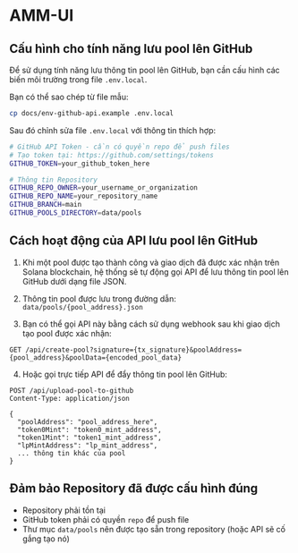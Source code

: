 # AMM-UI

## Cấu hình cho tính năng lưu pool lên GitHub

Để sử dụng tính năng lưu thông tin pool lên GitHub, bạn cần cấu hình các biến môi trường trong file `.env.local`.

Bạn có thể sao chép từ file mẫu:

```bash
cp docs/env-github-api.example .env.local
```

Sau đó chỉnh sửa file `.env.local` với thông tin thích hợp:

```bash
# GitHub API Token - cần có quyền repo để push files
# Tạo token tại: https://github.com/settings/tokens
GITHUB_TOKEN=your_github_token_here

# Thông tin Repository
GITHUB_REPO_OWNER=your_username_or_organization
GITHUB_REPO_NAME=your_repository_name
GITHUB_BRANCH=main
GITHUB_POOLS_DIRECTORY=data/pools
```

## Cách hoạt động của API lưu pool lên GitHub

1. Khi một pool được tạo thành công và giao dịch đã được xác nhận trên Solana blockchain, hệ thống sẽ tự động gọi API để lưu thông tin pool lên GitHub dưới dạng file JSON.

2. Thông tin pool được lưu trong đường dẫn: `data/pools/{pool_address}.json`

3. Bạn có thể gọi API này bằng cách sử dụng webhook sau khi giao dịch tạo pool được xác nhận:

```
GET /api/create-pool?signature={tx_signature}&poolAddress={pool_address}&poolData={encoded_pool_data}
```

4. Hoặc gọi trực tiếp API để đẩy thông tin pool lên GitHub:

```
POST /api/upload-pool-to-github
Content-Type: application/json

{
  "poolAddress": "pool_address_here",
  "token0Mint": "token0_mint_address",
  "token1Mint": "token1_mint_address",
  "lpMintAddress": "lp_mint_address",
  ... thông tin khác của pool
}
```

## Đảm bảo Repository đã được cấu hình đúng

- Repository phải tồn tại
- GitHub token phải có quyền `repo` để push file
- Thư mục `data/pools` nên được tạo sẵn trong repository (hoặc API sẽ cố gắng tạo nó)
